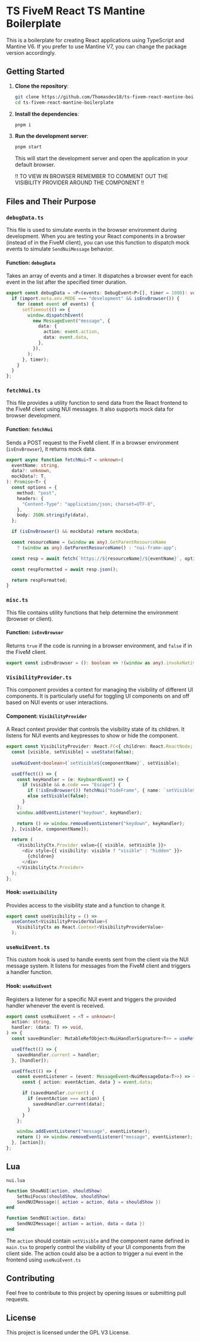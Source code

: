 # TS FiveM React TS Mantine Boilerplate

This is a boilerplate for creating React applications using TypeScript and Mantine V6. If you prefer to use Mantine V7, you can change the package version accordingly.

## Getting Started

1. **Clone the repository**:

   ```bash
   git clone https://github.com/Thomasdev18/ts-fivem-react-mantine-boilerplate.git
   cd ts-fivem-react-mantine-boilerplate
   ```

2. **Install the dependencies**:

   ```bash
   pnpm i
   ```

3. **Run the development server**:

   ```bash
   pnpm start
   ```

   This will start the development server and open the application in your default browser.

   !! TO VIEW IN BROWSER REMEMBER TO COMMENT OUT THE VISIBILITY PROVIDER AROUND THE COMPONENT !!

## Files and Their Purpose

### `debugData.ts`

This file is used to simulate events in the browser environment during development. When you are testing your React components in a browser (instead of in the FiveM client), you can use this function to dispatch mock events to simulate `SendNuiMessage` behavior.

#### **Function: `debugData`**

Takes an array of events and a timer. It dispatches a browser event for each event in the list after the specified timer duration.

```typescript
export const debugData = <P>(events: DebugEvent<P>[], timer = 1000): void => {
  if (import.meta.env.MODE === "development" && isEnvBrowser()) {
    for (const event of events) {
      setTimeout(() => {
        window.dispatchEvent(
          new MessageEvent("message", {
            data: {
              action: event.action,
              data: event.data,
            },
          }),
        );
      }, timer);
    }
  }
};
```

### `fetchNui.ts`

This file provides a utility function to send data from the React frontend to the FiveM client using NUI messages. It also supports mock data for browser development.

#### **Function: `fetchNui`**

Sends a POST request to the FiveM client. If in a browser environment (`isEnvBrowser`), it returns mock data.

```typescript
export async function fetchNui<T = unknown>(
  eventName: string,
  data?: unknown,
  mockData?: T,
): Promise<T> {
  const options = {
    method: "post",
    headers: {
      "Content-Type": "application/json; charset=UTF-8",
    },
    body: JSON.stringify(data),
  };

  if (isEnvBrowser() && mockData) return mockData;

  const resourceName = (window as any).GetParentResourceName
    ? (window as any).GetParentResourceName() : "nui-frame-app";

  const resp = await fetch(`https://${resourceName}/${eventName}`, options);

  const respFormatted = await resp.json();

  return respFormatted;
}
```

### `misc.ts`

This file contains utility functions that help determine the environment (browser or client).

#### **Function: `isEnvBrowser`**

Returns `true` if the code is running in a browser environment, and `false` if in the FiveM client.

```typescript
export const isEnvBrowser = (): boolean => !(window as any).invokeNative;
```

### `VisibilityProvider.ts`

This component provides a context for managing the visibility of different UI components. It is particularly useful for toggling UI components on and off based on NUI events or user interactions.

#### **Component: `VisibilityProvider`**

A React context provider that controls the visibility state of its children. It listens for NUI events and keypresses to show or hide the component.

```typescript
export const VisibilityProvider: React.FC<{ children: React.ReactNode; componentName: string; }> = ({ children, componentName }) => {
  const [visible, setVisible] = useState(false);
  
  useNuiEvent<boolean>(`setVisible${componentName}`, setVisible);

  useEffect(() => {
    const keyHandler = (e: KeyboardEvent) => {
      if (visible && e.code === "Escape") {
        if (!isEnvBrowser()) fetchNui("hideFrame", { name: `setVisible${componentName}` });
        else setVisible(false);
      }
    };
    window.addEventListener("keydown", keyHandler);

    return () => window.removeEventListener("keydown", keyHandler);
  }, [visible, componentName]);

  return (
    <VisibilityCtx.Provider value={{ visible, setVisible }}>
      <div style={{ visibility: visible ? "visible" : "hidden" }}>
        {children}
      </div>
    </VisibilityCtx.Provider>
  );
};
```

#### **Hook: `useVisibility`**

Provides access to the visibility state and a function to change it.

```typescript
export const useVisibility = () =>
  useContext<VisibilityProviderValue>(
    VisibilityCtx as React.Context<VisibilityProviderValue>
  );
```

### `useNuiEvent.ts`

This custom hook is used to handle events sent from the client via the NUI message system. It listens for messages from the FiveM client and triggers a handler function.

#### **Hook: `useNuiEvent`**

Registers a listener for a specific NUI event and triggers the provided handler whenever the event is received.

```typescript
export const useNuiEvent = <T = unknown>(
  action: string,
  handler: (data: T) => void,
) => {
  const savedHandler: MutableRefObject<NuiHandlerSignature<T>> = useRef(noop);

  useEffect(() => {
    savedHandler.current = handler;
  }, [handler]);

  useEffect(() => {
    const eventListener = (event: MessageEvent<NuiMessageData<T>>) => {
      const { action: eventAction, data } = event.data;

      if (savedHandler.current) {
        if (eventAction === action) {
          savedHandler.current(data);
        }
      }
    };

    window.addEventListener("message", eventListener);
    return () => window.removeEventListener("message", eventListener);
  }, [action]);
};
```

## Lua

`nui.lua`

```lua
function ShowNUI(action, shouldShow)
    SetNuiFocus(shouldShow, shouldShow)
    SendNUIMessage({ action = action, data = shouldShow })
end

function SendNUI(action, data)
    SendNUIMessage({ action = action, data = data })
end
```

The `action` should contain `setVisible` and the component name defined in `main.tsx` to properly control the visibility of your UI components from the client side. The action could also be a action to trigger a nui event in the frontend using `useNuiEvent.ts`

## Contributing

Feel free to contribute to this project by opening issues or submitting pull requests.

## License

This project is licensed under the GPL V3 License.
